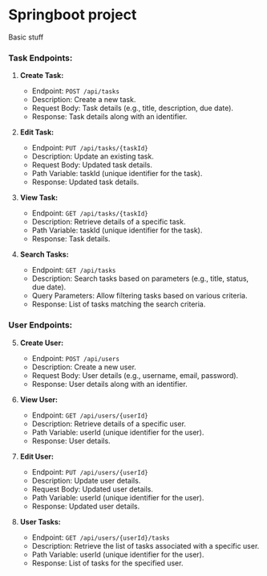 # Springboot project

Basic stuff

### Task Endpoints:

1. **Create Task:**
   - Endpoint: `POST /api/tasks`
   - Description: Create a new task.
   - Request Body: Task details (e.g., title, description, due date).
   - Response: Task details along with an identifier.

2. **Edit Task:**
   - Endpoint: `PUT /api/tasks/{taskId}`
   - Description: Update an existing task.
   - Request Body: Updated task details.
   - Path Variable: taskId (unique identifier for the task).
   - Response: Updated task details.

3. **View Task:**
   - Endpoint: `GET /api/tasks/{taskId}`
   - Description: Retrieve details of a specific task.
   - Path Variable: taskId (unique identifier for the task).
   - Response: Task details.

4. **Search Tasks:**
   - Endpoint: `GET /api/tasks`
   - Description: Search tasks based on parameters (e.g., title, status, due date).
   - Query Parameters: Allow filtering tasks based on various criteria.
   - Response: List of tasks matching the search criteria.

### User Endpoints:

5. **Create User:**
   - Endpoint: `POST /api/users`
   - Description: Create a new user.
   - Request Body: User details (e.g., username, email, password).
   - Response: User details along with an identifier.

6. **View User:**
   - Endpoint: `GET /api/users/{userId}`
   - Description: Retrieve details of a specific user.
   - Path Variable: userId (unique identifier for the user).
   - Response: User details.

7. **Edit User:**
   - Endpoint: `PUT /api/users/{userId}`
   - Description: Update user details.
   - Request Body: Updated user details.
   - Path Variable: userId (unique identifier for the user).
   - Response: Updated user details.

8. **User Tasks:**
   - Endpoint: `GET /api/users/{userId}/tasks`
   - Description: Retrieve the list of tasks associated with a specific user.
   - Path Variable: userId (unique identifier for the user).
   - Response: List of tasks for the specified user.
